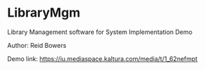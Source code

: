# LibraryMgm
Library Management software for System Implementation Demo

Author: Reid Bowers

Demo link: https://iu.mediaspace.kaltura.com/media/t/1_62nefmpt
